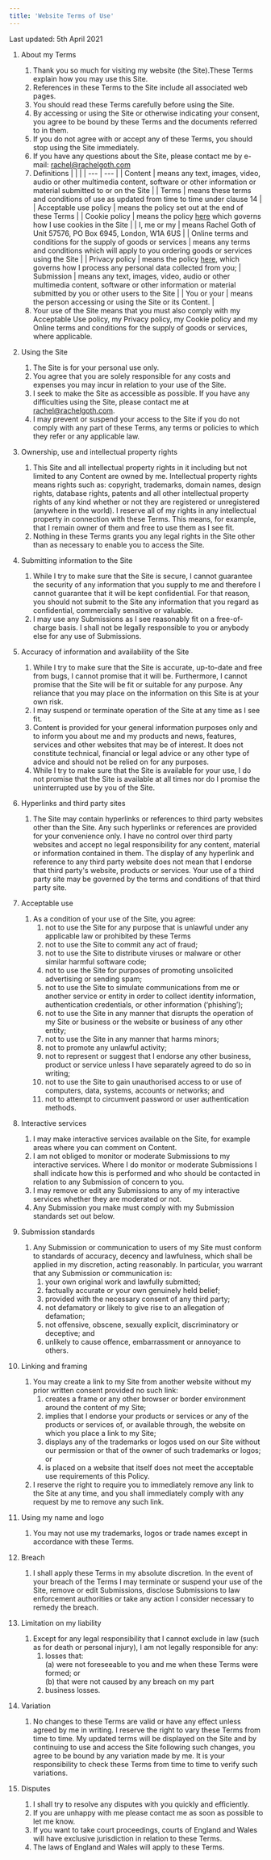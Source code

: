 ```yaml
---
title: 'Website Terms of Use'
---
```


Last updated: 5th April 2021


1. About my Terms
    1. Thank you so much for visiting my website (the Site).These Terms explain how you may use this Site. 
    2. References in these Terms to the Site include all associated web pages. 
    3. You should read these Terms carefully before using the Site. 
    4. By accessing or using the Site or otherwise indicating your consent, you agree to be bound by these Terms and the documents referred to in them. 
    5. If you do not agree with or accept any of these Terms, you should stop using the Site immediately. 
    6. If you have any questions about the Site, please contact me by e-mail: rachel@rachelgoth.com 
    7. Definitions
| | |
| --- | --- |
| Content | means any text, images, video, audio or other multimedia content, software or other information or material submitted to or on the Site |
| Terms | means these terms and conditions of use as updated from time to time under clause 14 |
| Acceptable use policy | means the policy set out at the end of these Terms |
| Cookie policy | means the policy [here](/cookies) which governs how I use cookies in the Site |
| I, me or my | means Rachel Goth of Unit 57576, PO Box 6945, London, W1A 6US |
| Online terms and conditions for the supply of goods or services | means any terms and conditions which will apply to you ordering goods or services using the Site |
| Privacy policy | means the policy [here](/privacy), which governs how I process any personal data collected from you;
| Submission | means any text, images, video, audio or other multimedia content, software or other information or material submitted by you or other users to the Site | 
| You or your | means the person accessing or using the Site or its Content. |
    8. Your use of the Site means that you must also comply with my Acceptable Use policy, my Privacy policy, my Cookie policy and my Online terms and conditions for the supply of goods or services, where applicable.

2. Using the Site
    1. The Site is for your personal use only. 
    2. You agree that you are solely responsible for any costs and expenses you may incur in relation to your use of the Site.
    3. I seek to make the Site as accessible as possible. If you have any difficulties using the Site, please contact me at rachel@rachelgoth.com.
    4. I may prevent or suspend your access to the Site if you do not comply with any part of these Terms, any terms or policies to which they refer or any applicable law.

3. Ownership, use and intellectual property rights
    1. This Site and all intellectual property rights in it including but not limited to any Content are owned by me. Intellectual property rights means rights such as: copyright, trademarks, domain names, design rights, database rights, patents and all other intellectual property rights of any kind whether or not they are registered or unregistered (anywhere in the world). I reserve all of my rights in any intellectual property in connection with these Terms. This means, for example, that I remain owner of them and free to use them as I see fit.
    2. Nothing in these Terms grants you any legal rights in the Site other than as necessary to enable you to access the Site. 

4. Submitting information to the Site
    1. While I try to make sure that the Site is secure, I cannot guarantee the security of any information that you supply to me and therefore I cannot guarantee that it will be kept confidential. For that reason, you should not submit to the Site any information that you regard as confidential, commercially sensitive or valuable. 
    2. I may use any Submissions as I see reasonably fit on a free-of-charge basis.  I shall not be legally responsible to you or anybody else for any use of Submissions.

5. Accuracy of information and availability of the Site
    1. While I try to make sure that the Site is accurate, up-to-date and free from bugs, I cannot promise that it will be. Furthermore, I cannot promise that the Site will be fit or suitable for any purpose. Any reliance that you may place on the information on this Site is at your own risk.
    2. I may suspend or terminate operation of the Site at any time as I see fit.
    3. Content is provided for your general information purposes only and to inform you about me and my products and news, features, services and other websites that may be of interest. It does not constitute technical, financial or legal advice or any other type of advice and should not be relied on for any purposes.
    4. While I try to make sure that the Site is available for your use, I do not promise that the Site is available at all times nor do I promise the uninterrupted use by you of the Site.

6. Hyperlinks and third party sites

    1. The Site may contain hyperlinks or references to third party websites other than the Site. Any such hyperlinks or references are provided for your convenience only. I have no control over third party websites and accept no legal responsibility for any content, material or information contained in them. The display of any hyperlink and reference to any third party website does not mean that I endorse that third party's website, products or services. Your use of a third party site may be governed by the terms and conditions of that third party site.

7. Acceptable use
   1. As a condition of your use of the Site, you agree:
        1. not to use the Site for any purpose that is unlawful under any applicable law or prohibited by these Terms
        2. not to use the Site to commit any act of fraud;
        3. not to use the Site to distribute viruses or malware or other similar harmful software code;
        4. not to use the Site for purposes of promoting unsolicited advertising or sending spam;
        5. not to use the Site to simulate communications from me or another service or entity in order to collect identity information, authentication credentials, or other information (‘phishing’);
        6. not to use the Site in any manner that disrupts the operation of my Site or business or the website or business of any other entity;
        7. not to use the Site in any manner that harms minors;
        8. not to promote any unlawful activity;
        9. not to represent or suggest that I endorse any other business, product or service unless I have separately agreed to do so in writing;
        10. not to use the Site to gain unauthorised access to or use of computers, data, systems, accounts or networks; and
        11. not to attempt to circumvent password or user authentication methods.

8. Interactive services
    1. I may make interactive services available on the Site, for example areas where you can comment on Content.
    2. I am not obliged to monitor or moderate Submissions to my interactive services. Where I do monitor or moderate Submissions I shall indicate how this is performed and who should be contacted in relation to any Submission of concern to you.
    3. I may remove or edit any Submissions to any of my interactive services whether they are moderated or not.
    4. Any Submission you make must comply with my Submission standards set out below.

9. Submission standards
    1. Any Submission or communication to users of my Site must conform to standards of accuracy, decency and lawfulness, which shall be applied in my discretion, acting reasonably. In particular, you warrant that any Submission or communication is:
        1. your own original work and lawfully submitted;
        2. factually accurate or your own genuinely held belief;
        3. provided with the necessary consent of any third party;
        4. not defamatory or likely to give rise to an allegation of defamation;
        5. not offensive, obscene, sexually explicit, discriminatory or deceptive; and
        6. unlikely to cause offence, embarrassment or annoyance to others.

10. Linking and framing
    1. You may create a link to my Site from another website without my prior written consent provided no such link:
        1. creates a frame or any other browser or border environment around the content of my Site;
        2. implies that I endorse your products or services or any of the products or services of, or available through, the website on which you place a link to my Site;
        3. displays any of the trademarks or logos used on our Site without our permission or that of the owner of such trademarks or logos; or
        4. is placed on a website that itself does not meet the acceptable use requirements of this Policy.
    2. I reserve the right to require you to immediately remove any link to the Site at any time, and you shall immediately comply with any request by me to remove any such link.

11. Using my name and logo
    1. You may not use my trademarks, logos or trade names except in accordance with these Terms.

12. Breach
    1. I shall apply these Terms in my absolute discretion. In the event of your breach of the Terms I may terminate or suspend your use of the Site, remove or edit Submissions, disclose Submissions to law enforcement authorities or take any action I consider necessary to remedy the breach.

13. Limitation on my liability
    1. Except for any legal responsibility that I cannot exclude in law (such as for death or personal injury), I am not legally responsible for any:
        1. losses that: <br>
        (a) were not foreseeable to you and me when these Terms were formed; or  <br>
        (b) that were not caused by any breach on my part
        2. business losses.

14. Variation

    1. No changes to these Terms are valid or have any effect unless agreed by me in writing. I reserve the right to vary these Terms from time to time. My updated terms will be displayed on the Site and by continuing to use and access the Site following such changes, you agree to be bound by any variation made by me. It is your responsibility to check these Terms from time to time to verify such variations.

15. Disputes
    1. I shall try to resolve any disputes with you quickly and efficiently.
    2. If you are unhappy with me please contact me as soon as possible to let me know.
    3. If you want to take court proceedings, courts of England and Wales will have exclusive jurisdiction in relation to these Terms.
    4. The laws of England and Wales will apply to these Terms.